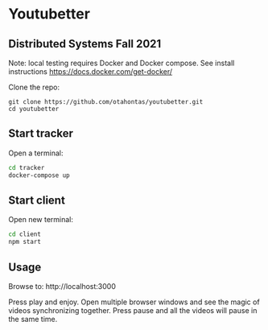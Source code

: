 # Youtubetter
## Distributed Systems Fall 2021

Note: local testing requires Docker and Docker compose. See install instructions https://docs.docker.com/get-docker/

Clone the repo:

```
git clone https://github.com/otahontas/youtubetter.git
cd youtubetter
```

## Start tracker

Open a terminal:

```bash
cd tracker
docker-compose up
```

## Start client

Open new terminal:
```bash
cd client
npm start
```

## Usage

Browse to:
http://localhost:3000

Press play and enjoy. Open multiple browser windows and see the magic of videos synchronizing together. Press pause and all the videos will pause in the same time.
